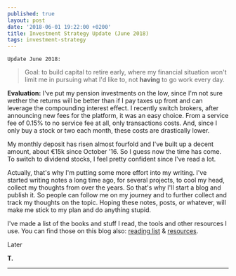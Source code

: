 ```yaml
---
published: true
layout: post
date: '2018-06-01 19:22:00 +0200'
title: Investment Strategy Update (June 2018)
tags: investment-strategy
---
```


`Update June 2018:`

>Goal: to build capital to retire early, where my financial situation won't limit me in pursuing what I'd like to, not **having** to go work every day.

**Evaluation:** I've put my pension investments on the low, since I'm not sure wether the returns will be better than if I pay taxes up front and can leverage the compounding interest effect. I recently switch brokers, after announcing new fees for the platform, it was an easy choice. From a service fee of 0.15% to no service fee at all, only transactions costs. And, since I only buy a stock or two each month, these costs are drastically lower. 

My monthly deposit has risen almost fourfold and I've built up a decent amount, about €15k since October '16. So I guess now the time has come. To switch to dividend stocks, I feel pretty confident since I've read a lot.

Actually, that's why I'm putting some more effort into my writing. I've started writing notes a long time ago, for several projects, to cool my head, collect my thoughts from over the years. So that's why I'll start a blog and publish it. So people can follow me on my journey and to further collect and track my thoughts on the topic. Hoping these notes, posts, or whatever, will make me stick to my plan and do anything stupid.

I've made a list of the books and stuff I read, the tools and other resources I use. You can find those on this blog also: [reading list](https://tvbrux.github.io/reading-list) & [resources](https://tvbrux.github.io/resources).

Later

**T.**

---
